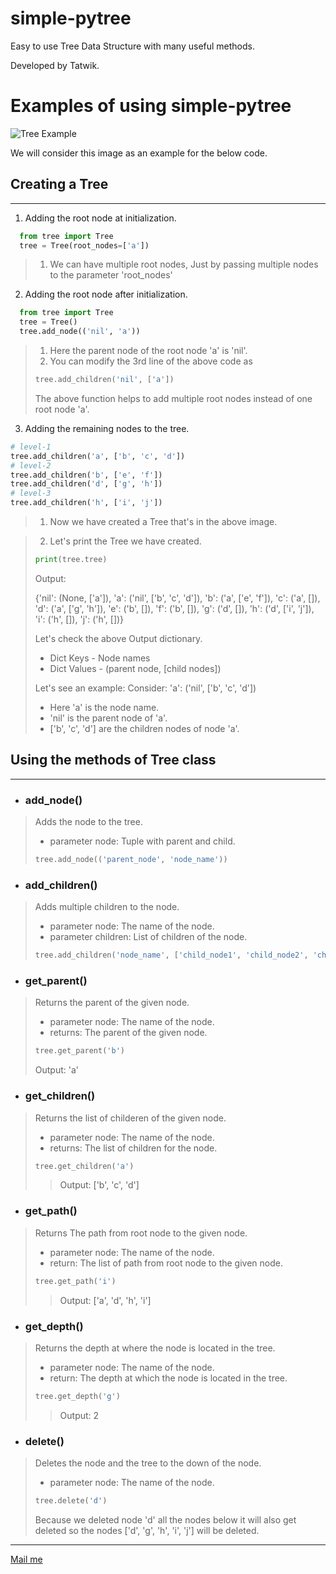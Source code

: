 # simple-pytree

Easy to use Tree Data Structure with many useful methods.

Developed by Tatwik.

# Examples of using simple-pytree

![Tree Example](https://adrianmejia.com/images/tree-parts.jpg)

We will consider this image as an example for the below code.

## Creating a Tree
---

1. Adding the root node at initialization.

```python
  from tree import Tree
  tree = Tree(root_nodes=['a'])
```

> 1. We can have multiple root nodes, Just by passing multiple nodes to the parameter 'root_nodes'

2. Adding the root node after initialization.

```python
  from tree import Tree
  tree = Tree()
  tree.add_node(('nil', 'a'))
```

> 1. Here the parent node of the root node 'a' is 'nil'.
> 2. You can modify the 3rd line of the above code as 
> ```python
> tree.add_children('nil', ['a'])
> ```
> The above function helps to add multiple root nodes instead of one root node 'a'.

3. Adding the remaining nodes to the tree.

```python
# level-1
tree.add_children('a', ['b', 'c', 'd'])
# level-2
tree.add_children('b', ['e', 'f'])
tree.add_children('d', ['g', 'h'])
# level-3
tree.add_children('h', ['i', 'j'])
```
> 1. Now we have created a Tree that's in the above image.

> 2. Let's print the Tree we have created.
> ```python
> print(tree.tree)
> ```
> Output:
> 
> {'nil': (None, ['a']), 'a': ('nil', ['b', 'c', 'd']), 'b': ('a', ['e', 'f']), 'c': ('a', []), 'd': ('a', ['g', 'h']), 'e': ('b', []), 'f': ('b', []), 'g': ('d', []), 'h': ('d', ['i', 'j']), 'i': ('h', []), 'j': ('h', [])}
> 
> Let's check the above Output dictionary.
> - Dict Keys - Node names
> - Dict Values - (parent node, [child nodes])
> 
> Let's see an example:
> Consider: 'a': ('nil', ['b', 'c', 'd'])
> - Here 'a' is the node name.
> - 'nil' is the parent node of 'a'.
> - ['b', 'c', 'd'] are the children nodes of node 'a'.

## Using the methods of Tree class
---

- ### add_node()
> Adds the node to the tree.
> - parameter node: Tuple with parent and child.
> ```python
> tree.add_node(('parent_node', 'node_name'))
> ```

- ### add_children()
> Adds multiple children to the node.
> - parameter node: The name of the node.
> - parameter children: List of children of the node.
> ```python
> tree.add_children('node_name', ['child_node1', 'child_node2', 'child_node3'])
> ```

- ### get_parent()
> Returns the parent of the given node.
> - parameter node: The name of the node.
> - returns: The parent of the given node.
> ```python
> tree.get_parent('b')
> ```
> Output: 'a'

- ### get_children()
> Returns the list of childeren of the given node.
> - parameter node: The name of the node.
> - returns: The list of children for the node.
> ```python
> tree.get_children('a')
> ```
> > Output: ['b', 'c', 'd']

- ### get_path()
> Returns The path from root node to the given node.
> - parameter node: The name of the node.
> - return: The list of path from root node to the given node.
> ```python
> tree.get_path('i')
> ```
> > Output: ['a', 'd', 'h', 'i']

- ### get_depth()
> Returns the depth at where the node is located in the tree.
> - parameter node: The name of the node.
> - return: The depth at which the node is located in the tree.
> ```python
> tree.get_depth('g')
> ```
> > Output: 2

- ### delete()
> Deletes the node and the tree to the down of the node.
> - parameter node: The name of the node.
> ```python
> tree.delete('d')
> ```
> Because we deleted node 'd' all the nodes below it will also get deleted so the nodes ['d', 'g', 'h', 'i', 'j'] will be deleted.

---

[Mail me](mailto:sreenu143anupama@gmail.com)
